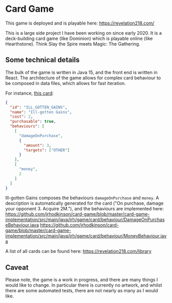 # Card Game

This game is deployed and is playable here: https://revelation218.com/

This is a large side project I have been working on since early 2020.
It is a deck-building card game (like Dominion) which is playable online (like Hearthstone).
Think Slay the Spire meets Magic: The Gathering.

## Some technical details

The bulk of the game is written in Java 15, and the front end is written in React.
The architecture of the game allows for complex card behaviour to be composed in data files, which allows for fast iteration.

For instance, [this card](https://github.com/jrhodkinson/card-game/blob/master/card-game-implementation/src/main/resources/assets/cards/money/ill-gotten-gains.json):
```json
{
  "id": "ILL_GOTTEN_GAINS",
  "name": "Ill-gotten Gains",
  "cost": 2,
  "purchasable": true,
  "behaviours": [
    [
      "damageOnPurchase",
      {
        "amount": 3,
        "targets": ["OTHER"]
      }
    ],
    [
      "money",
      2
    ]
  ]
}

```

Ill-gotten Gains composes the behaviours `damageOnPurchase` and `money`.
A description is automatically generated for the card ("On purchase, damage your opponent 3. Acquire 2M."), and the behaviours are implemented here:
https://github.com/jrhodkinson/card-game/blob/master/card-game-implementation/src/main/java/jrh/game/card/behaviour/DamageOnPurchaseBehaviour.java
https://github.com/jrhodkinson/card-game/blob/master/card-game-implementation/src/main/java/jrh/game/card/behaviour/MoneyBehaviour.java

A list of all cards can be found here: https://revelation218.com/library

## Caveat 

Please note, the game is a work in progress, and there are many things I would like to change.
In particular there is currently no artwork, and whilst there are some automated tests, there are not nearly as many as I would like.

